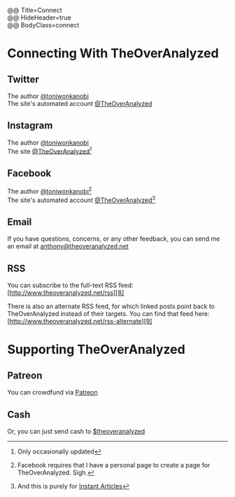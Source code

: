 @@ Title=Connect  
@@ HideHeader=true  
@@ BodyClass=connect  

# Connecting With TheOverAnalyzed
  
## Twitter

The author [@toniwonkanobi][1]  
The site's automated account [@TheOverAnalyzed][2]

## Instagram

The author [@toniwonkanobi][3]  
The site [@TheOverAnalyzed][4][^on]

## Facebook

The author [@toniwonkanobi][5][^fb]  
The site's automated account [@TheOverAnalyzed][6][^oa]

## Email

If you have questions, concerns, or any other feedback, you can send me an email at [anthony@theoveranalyzed.net][7]
  
## RSS

You can subscribe to the full-text RSS feed: [http://www.theoveranalyzed.net/rss][8]

There is also an alternate RSS feed, for which linked posts point back to TheOverAnalyzed instead of their targets. You can find that feed here: [http://www.theoveranalyzed.net/rss-alternate][9]

# Supporting TheOverAnalyzed

## Patreon

You can crowdfund via [Patreon][10]

## Cash

Or, you can just send cash to [$theoveranalyzed][11]

[1]: http://www.twitter.com/toniwonkanobi
[2]: http://www.twitter.com/theoveranalyzed
[3]: http://instagram.com/toniwonkanobi/
[4]: http://instagram.com/theoveranalyzed/
[5]: www.facebook.com/toniwonkanobi
[6]: www.facebook.com/theoveranalyzed
[7]: mailto:anthony@theoveranalyzed.net
[8]: @@SiteRoot@@/rss
[9]: @@SiteRoot@@/rss-alternate
[10]: https://www.patreon.com/theoveranalyzed
[11]: https://cash.me/$theoveranalyzed

[^on]: Only occasionally updated
[^fb]: Facebook requires that I have a personal page to create a page for TheOverAnalyzed. Sigh.
[^oa]: And this is purely for [Instant Articles](@@SiteRoot@@/2015/5/15/facebooks-instant-articles)

